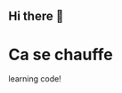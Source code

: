 ## Hi there 👋
# Ca se chauffe

<!--
**Ex-Nihilo-stack/Ex-Nihilo-stack** is a ✨ _special_ ✨ repository because its `README.md` (this file) appears on your GitHub profile.
Here are some ideas to get you started:
--!>

learning code!
